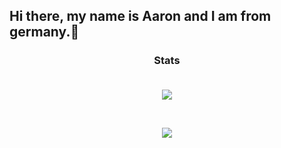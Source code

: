 <h2>
  Hi there, my name is Aaron and I am from germany.👋
  <br>
</h2>

<h3 align="center">
  Stats
  <br><br>
</h3>

<p align="center">
  <a href="#">
    <img align="center" src="https://github-readme-stats.vercel.app/api?username=RealBauHD&show_icons=true&theme=dark" />
  </a>
</p>
<br>
<p align="center">
  <a href="#">
    <img align="center" src="https://github-readme-stats.vercel.app/api/top-langs/?username=RealBauHD&theme=dark&layout=compact" />
  </a>
</p>
